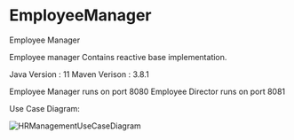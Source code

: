 # EmployeeManager
Employee Manager

Employee manager Contains reactive base implementation.

Java Version : 11
Maven Verison : 3.8.1

Employee Manager runs on port 8080
Employee Director runs on port 8081

Use Case Diagram:

![HRManagementUseCaseDiagram](https://user-images.githubusercontent.com/21036082/209912460-15786c7a-31ff-42e3-8cd0-76d96f99cbbd.jpg)

